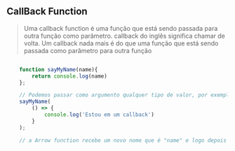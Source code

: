 ## CallBack Function

> Uma callback function é uma função que está sendo passada para outra função como parâmetro.
> callback do inglês significa chamar de volta.
> Um callback nada mais é do que uma função que está sendo passada como parâmetro para outra função
```js

    function sayMyName(name){
        return console.log(name)
    };

    // Podemos passar como argumento qualquer tipo de valor, por exemplo: nomes(strins),números(number), objetos(object) e inclusive função que também é um tipo de dado.
    sayMyName(
        () => {
            console.log('Estou em um callback')
        }
    );

    // a Arrow function recebe um novo nome que é "name" e logo depois pedimos para executar o name()
```
